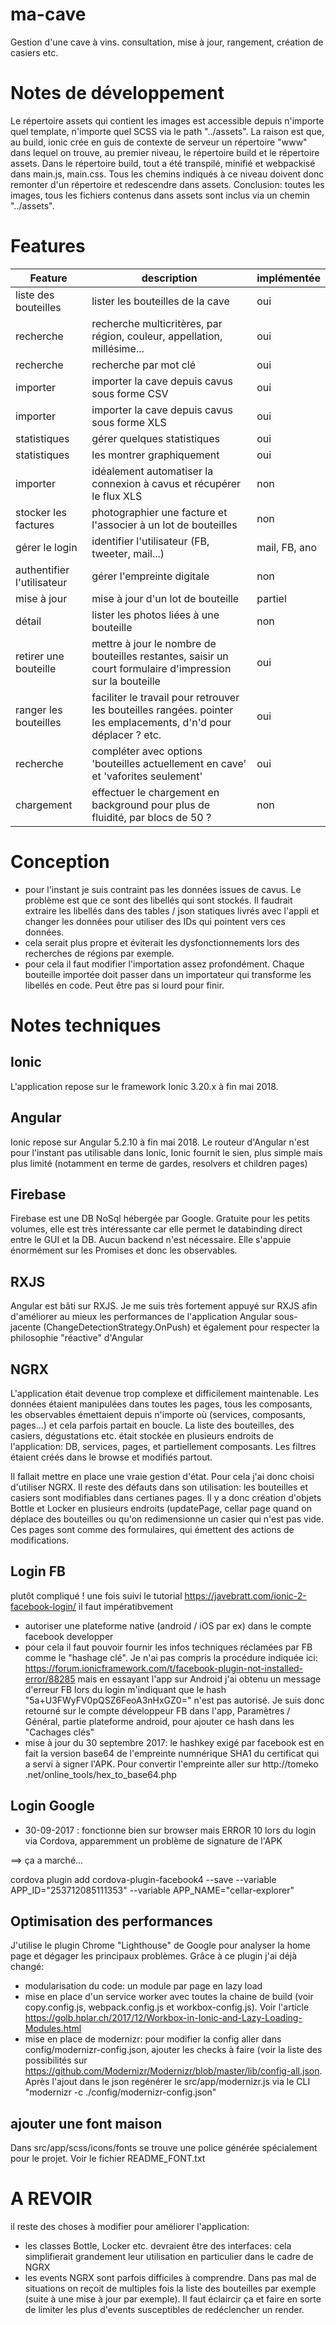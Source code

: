 # ma-cave
Gestion d'une cave à vins.
consultation, mise à jour, rangement, création de casiers etc.

# Notes de développement
Le répertoire assets qui contient les images est accessible depuis n'importe quel template, n'importe quel SCSS via le path "../assets".
La raison est que, au build, ionic crée en guis de contexte de serveur un répertoire "www" dans lequel on trouve, au premier niveau, le répertoire build et le répertoire assets.
Dans le répertoire build, tout a été transpilé, minifié et webpackisé dans main.js, main.css. Tous les chemins indiqués à ce niveau doivent donc remonter d'un répertoire et redescendre dans assets.
Conclusion: toutes les images, tous les fichiers contenus dans assets sont inclus via un chemin "../assets".

# Features

| Feature | description | implémentée |
| ------- | ----------- | ----------- |
| liste des bouteilles | lister les bouteilles de la cave | oui |
| recherche | recherche multicritères, par région, couleur, appellation, millésime... | oui |
| recherche | recherche par mot clé | oui |
| importer | importer la cave depuis cavus sous forme CSV | oui |
| importer | importer la cave depuis cavus sous forme XLS | oui |
| statistiques | gérer quelques statistiques | oui |
| statistiques | les montrer graphiquement | oui |
| importer | idéalement automatiser la connexion à cavus et récupérer le flux XLS | non |
| stocker les factures | photographier une facture et l'associer à un lot de bouteilles | non |
| gérer le login | identifier l'utilisateur (FB, tweeter, mail...) | mail, FB, ano |
| authentifier l'utilisateur | gérer l'empreinte digitale | non |
| mise à jour| mise à jour d'un lot de bouteille | partiel |
| détail| lister les photos liées à une bouteille | non |
| retirer une bouteille | mettre à jour le nombre de bouteilles restantes, saisir un court formulaire d'impression sur la bouteille | oui |
| ranger les bouteilles | faciliter le travail pour retrouver les bouteilles rangées. pointer les emplacements, d'n'd pour déplacer ? etc. | oui |
|recherche|compléter avec options 'bouteilles actuellement en cave' et 'vaforites seulement' | oui |
| chargement | effectuer le chargement en background pour plus de fluidité, par blocs de 50 ? | non |


# Conception
- pour l'instant je suis contraint pas les données issues de cavus. Le problème est que ce sont des libellés qui sont stockés. Il faudrait extraire les libellés dans des tables / json statiques livrés avec l'appli et changer les données pour utiliser des IDs qui pointent vers ces données.
- cela serait plus propre et éviterait les dysfonctionnements lors des recherches de régions par exemple.
- pour cela il faut modifier l'importation assez profondément. Chaque bouteille importée doit passer dans un importateur qui transforme les libellés en code. Peut être pas si lourd pour finir.


# Notes techniques
## Ionic
L'application repose sur le framework Ionic 3.20.x à fin mai 2018.

## Angular
Ionic repose sur Angular 5.2.10 à fin mai 2018.
Le routeur d'Angular n'est pour l'instant pas utilisable dans Ionic, Ionic fournit le sien, plus simple mais plus 
limité (notamment en terme de gardes, resolvers et children pages)

## Firebase
Firebase est une DB NoSql hébergée par Google. Gratuite pour les petits volumes, elle est très intéressante car elle 
permet le databinding direct entre le GUI et la DB. Aucun backend n'est nécessaire.
Elle s'appuie énormément sur les Promises et donc les observables.

## RXJS
Angular est bâti sur RXJS. Je me suis très fortement appuyé sur RXJS afin d'améliorer au mieux les performances de 
l'application Angular sous-jacente (ChangeDetectionStrategy.OnPush) et également pour respecter la philosophie "réactive" d'Angular

## NGRX
L'application était devenue trop complexe et difficilement maintenable. Les données étaient manipulées dans toutes les 
pages, tous les composants, les observables émettaient depuis n'importe où (services, composants, pages...) et cela 
parfois partait en boucle. La liste des bouteilles, des casiers, dégustations etc. était stockée en plusieurs endroits 
de l'application: DB, services, pages, et partiellement composants. Les filtres étaient créés dans le browse et modifiés
 partout.
 
 Il fallait mettre en place une vraie gestion d'état. Pour cela j'ai donc choisi d'utiliser NGRX. 
 Il reste des défauts dans son utilisation: les bouteilles et casiers sont modifiables dans certianes pages. Il y a donc
  création d'objets Bottle et Locker en plusieurs endroits (updatePage, cellar page quand on déplace des bouteilles ou 
  qu'on redimensionne un casier qui n'est pas vide.
  Ces pages sont comme des formulaires, qui émettent des actions de modifications.

## Login FB
plutôt compliqué ! une fois suivi le tutorial https://javebratt.com/ionic-2-facebook-login/ il faut impératibvement
- autoriser une plateforme native (android / iOS par ex) dans le compte facebook developper
- pour cela il faut pouvoir fournir les infos techniques réclamées par FB comme le "hashage clé". Je n'ai pas compris la procédure indiquée ici: https://forum.ionicframework.com/t/facebook-plugin-not-installed-error/88285 mais en essayant l'app sur Android j'ai obtenu un message d'erreur FB lors du login m'indiquant que le hash "5a+U3FWyFV0pQSZ6FeoA3nHxGZ0=" n'est pas autorisé. Je suis donc retourné sur le compte développeur FB dans l'app, Paramètres / Général, partie plateforme android, pour ajouter ce hash dans les "Cachages clés"
- mise à jour du 30 septembre 2017: le hashkey exigé par facebook est en fait la version base64 de l'empreinte 
numnérique SHA1 du certificat qui a servi à signer l'APK. Pour convertir l'empreinte aller sur http://tomeko
.net/online_tools/hex_to_base64.php 

## Login Google
- 30-09-2017 : fonctionne bien sur browser mais ERROR 10 lors du login via Cordova, apparemment un problème de signature
 de l'APK
   
==> ça a marché...

cordova plugin add cordova-plugin-facebook4 --save --variable APP_ID="253712085111353" --variable APP_NAME="cellar-explorer"

## Optimisation des performances
J'utilise le plugin Chrome "Lighthouse" de Google pour analyser la home page et dégager les principaux problèmes. Grâce 
à ce plugin j'ai déjà changé:
- modularisation du code: un module par page en lazy load
- mise en place d'un service worker avec toutes la chaine de build (voir copy.config.js, webpack.config.js et 
workbox-config.js). Voir l'article https://golb.hplar.ch/2017/12/Workbox-in-Ionic-and-Lazy-Loading-Modules.html
- mise en place de modernizr: pour modifier la config aller dans config/modernizr-config.json, ajouter les checks à 
faire (voir la liste des possibilités sur https://github.com/Modernizr/Modernizr/blob/master/lib/config-all.json. 
Après l'ajout dans le json regénérer le src/app/modernizr.js via le CLI "modernizr -c ./config/modernizr-config.json"

## ajouter une font maison
Dans src/app/scss/icons/fonts se trouve une police générée spécialement pour le projet.
Voir le fichier README_FONT.txt

# A REVOIR

il reste des choses à modifier pour améliorer l'application:
- les classes Bottle, Locker etc. devraient être des interfaces: cela simplifierait grandement leur utilisation en 
particulier dans le cadre de NGRX
- les events NGRX sont parfois difficiles à comprendre. Dans pas mal de situations on reçoit de multiples fois la liste 
des bouteilles par exemple (suite à une mise à jour par exemple). Il faut éclaircir ça et faire en sorte de limiter les 
plus d'events susceptibles de redéclencher un render.
